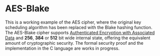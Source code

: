 # AES-Blake

This is a working example of the AES cipher, where the original key scheduling algorithm has been replaced with the Blake hashing function.
The AES-Blake cipher supports [Authenticated Encryption with Associated Data](https://en.wikipedia.org/wiki/Authenticated_encryption) and **256**, **384** or **512** bit wide internal state, 
offering the equivalent amount of cryptographic security. The formal security proof and the implementation in the C language are works in progress.
